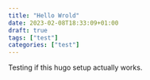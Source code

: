 ```yaml
---
title: "Hello Wrold"
date: 2023-02-08T18:33:09+01:00
draft: true
tags: ["test"]
categories: ["test"]
---
```

Testing if this hugo setup actually works.

